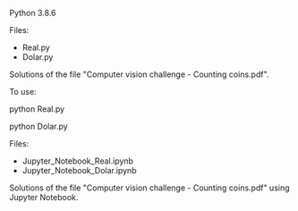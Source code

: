 Python 3.8.6

Files:
- Real.py
- Dolar.py

Solutions of the file "Computer vision challenge - Counting coins.pdf". 

To use:

python Real.py

python Dolar.py



Files:
- Jupyter_Notebook_Real.ipynb
- Jupyter_Notebook_Dolar.ipynb

Solutions of the file "Computer vision challenge - Counting coins.pdf" using Jupyter Notebook.

